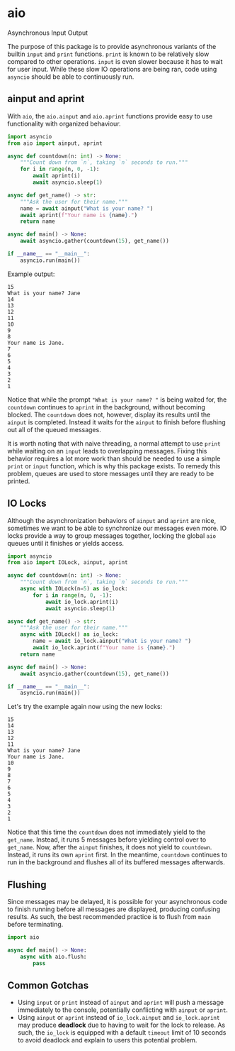 # aio
 Asynchronous Input Output

The purpose of this package is to provide asynchronous variants of the builtin `input` and `print` functions. `print` is known to be relatively slow compared to other operations. `input` is even slower because it has to wait for user input. While these slow IO operations are being ran, code using `asyncio` should be able to continuously run.

ainput and aprint
------------------

With `aio`, the `aio.ainput` and `aio.aprint` functions provide easy to use functionality with organized behaviour.

```python
import asyncio
from aio import ainput, aprint

async def countdown(n: int) -> None:
    """Count down from `n`, taking `n` seconds to run."""
    for i in range(n, 0, -1):
        await aprint(i)
        await asyncio.sleep(1)

async def get_name() -> str:
    """Ask the user for their name."""
    name = await ainput("What is your name? ")
    await aprint(f"Your name is {name}.")
    return name

async def main() -> None:
    await asyncio.gather(countdown(15), get_name())

if __name__ == "__main__":
    asyncio.run(main())
```

Example output:

```
15
What is your name? Jane
14
13
12
11
10
9
8
Your name is Jane.
7
6
5
4
3
2
1
```

Notice that while the prompt `"What is your name? "` is being waited for, the `countdown` continues to `aprint` in the background, without becoming blocked. The `countdown` does not, however, display its results until the `ainput` is completed. Instead it waits for the `ainput` to finish before flushing out all of the queued messages.

It is worth noting that with naive threading, a normal attempt to use `print` while waiting on an `input` leads to overlapping messages. Fixing this behavior requires a lot more work than should be needed to use a simple `print` or `input` function, which is why this package exists. To remedy this problem, queues are used to store messages until they are ready to be printed. 

IO Locks
---------

Although the asynchronization behaviors of `ainput` and `aprint` are nice, sometimes we want to be able to synchronize our messages even more. IO locks provide a way to group messages together, locking the global `aio` queues until it finishes or yields access.

```python
import asyncio
from aio import IOLock, ainput, aprint

async def countdown(n: int) -> None:
    """Count down from `n`, taking `n` seconds to run."""
    async with IOLock(n=5) as io_lock:
        for i in range(n, 0, -1):
            await io_lock.aprint(i)
            await asyncio.sleep(1)

async def get_name() -> str:
    """Ask the user for their name."""
    async with IOLock() as io_lock:
        name = await io_lock.ainput("What is your name? ")
        await io_lock.aprint(f"Your name is {name}.")
    return name

async def main() -> None:
    await asyncio.gather(countdown(15), get_name())

if __name__ == "__main__":
    asyncio.run(main())
```

Let's try the example again now using the new locks:

```
15
14
13
12
11
What is your name? Jane
Your name is Jane.
10
9
8
7
6
5
4
3
2
1
```

Notice that this time the `countdown` does not immediately yield to the `get_name`. Instead, it runs 5 messages before yielding control over to `get_name`. Now, after the `ainput` finishes, it does not yield to `countdown`. Instead, it runs its own `aprint` first. In the meantime, `countdown` continues to run in the background and flushes all of its buffered messages afterwards.

Flushing
---------

Since messages may be delayed, it is possible for your asynchronous code to finish running before all messages are displayed, producing confusing results. As such, the best recommended practice is to flush from `main` before terminating.

```python
import aio

async def main() -> None:
    async with aio.flush:
        pass
```

Common Gotchas
---------------

- Using `input` or `print` instead of `ainput` and `aprint` will push a message immediately to the console, potentially conflicting with `ainput` or `aprint`.
- Using `ainput` or `aprint` instead of `io_lock.ainput` and `io_lock.aprint` may produce **deadlock** due to having to wait for the lock to release. As such, the `io_lock` is equipped with a default `timeout` limit of 10 seconds to avoid deadlock and explain to users this potential problem.
